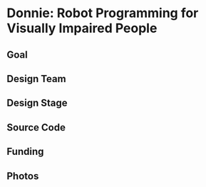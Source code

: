 # Donnie: Robot Programming for Visually Impaired People

## Goal

## Design Team

## Design Stage

## Source Code

## Funding

## Photos
